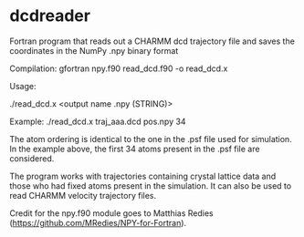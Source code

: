 # dcdreader
Fortran program that reads out a CHARMM dcd trajectory file and saves the coordinates in the NumPy .npy binary format

Compilation:
gfortran npy.f90 read_dcd.f90 -o read_dcd.x

Usage:

./read_dcd.x <path to dcd file> <output name .npy (STRING)> <first n atoms to consider>
  
Example:
./read_dcd.x traj_aaa.dcd pos.npy 34
  
The atom ordering is identical to the one in the .psf file used for simulation. In the example above, the first 34 atoms present in the .psf file are considered.
                                                          
The program works with trajectories containing crystal lattice data and those who had fixed atoms present in the simulation. It can also be used to read CHARMM velocity trajectory files.

Credit for the npy.f90 module goes to Matthias Redies (https://github.com/MRedies/NPY-for-Fortran).
